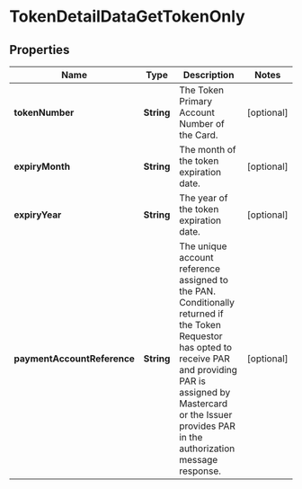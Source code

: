 

# TokenDetailDataGetTokenOnly


## Properties

| Name | Type | Description | Notes |
|------------ | ------------- | ------------- | -------------|
|**tokenNumber** | **String** | The Token Primary Account Number of the Card.  |  [optional] |
|**expiryMonth** | **String** | The month of the token expiration date.  |  [optional] |
|**expiryYear** | **String** | The year of the token expiration date.  |  [optional] |
|**paymentAccountReference** | **String** | The unique account reference assigned to the PAN. Conditionally returned if the Token Requestor has opted to receive PAR and providing PAR is assigned by Mastercard or the Issuer provides PAR in the authorization message response.  |  [optional] |



